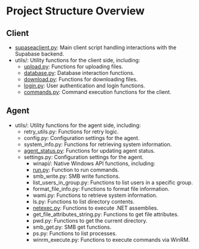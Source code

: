 # Project Structure Overview

## Client

* [supaseaclient.py](supaseaclient.md): Main client script handling interactions with the Supabase backend.
* utils/: Utility functions for the client side, including:
  * [upload.py](upload.md): Functions for uploading files.
  * [database.py](database.md): Database interaction functions.
  * [download.py](download.md): Functions for downloading files.
  * [login.py](login.md): User authentication and login functions.
  * [commands.py](commands.md): Command execution functions for the client.

## Agent

* utils/: Utility functions for the agent side, including:
  * retry_utils.py: Functions for retry logic.
  * config.py: Configuration settings for the agent.
  * system_info.py: Functions for retrieving system information.
  * [agent_status.py](agent_status.md): Functions for updating agent status.
  * settings.py: Configuration settings for the agent.
    * winapi/: Native Windows API functions, including:
    * [run.py](run.md): Function to run commands.
    * smb_write.py: SMB write functions.
    * list_users_in_group.py: Functions to list users in a specific group.
    * format_file_info.py: Functions to format file information.
    * wami.py: Functions to retrieve system information.
    * ls.py: Functions to list directory contents.
    * [netexec.py](netexec.md): Functions to execute .NET assemblies.
    * get_file_attributes_string.py: Functions to get file attributes.
    * pwd.py: Functions to get the current directory.
    * smb_get.py: SMB get functions.
    * ps.py: Functions to list processes.
    * winrm_execute.py: Functions to execute commands via WinRM.
